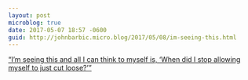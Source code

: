 ```yaml
---
layout: post
microblog: true
date: 2017-05-07 18:57 -0600
guid: http://johnbarbic.micro.blog/2017/05/08/im-seeing-this.html
---
```

[“I’m seeing this and all I can think to myself is, ‘When did I stop allowing myself to just cut loose?’”](https://youtu.be/B0TzqMPc2QQ)

